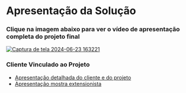# Apresentação da Solução

### Clique na imagem abaixo para ver o vídeo de apresentação completa do projeto final

<a href="https://youtu.be/UIC9N8aax6Q?si=vj2o0-RJrGk1c2JI">![Captura de tela 2024-06-23 163221](https://github.com/ICEI-PUC-Minas-PMV-ADS/pmv-ads-2024-1-e5-proj-empext-t2-hysteria-studio/assets/98422190/a672775f-a2a3-4ad5-9282-f6cabfd56f0e)</a>

### Cliente Vinculado ao Projeto

- <a href="./pdf/Apresentacao_do_projeto.pdf">Apresentação detalhada do cliente e do projeto</a>
- <a href="./pdf/Apresentação Hysteria Studio - Mostra extensionista.pdf">Apresentação mostra extensionista</a>
